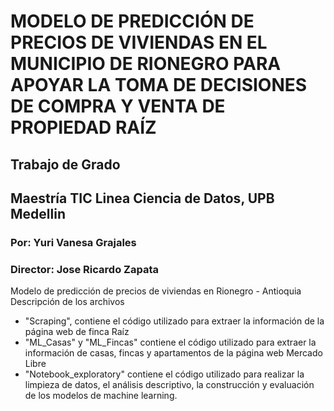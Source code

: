# MODELO DE PREDICCIÓN DE PRECIOS DE VIVIENDAS EN EL MUNICIPIO DE RIONEGRO PARA APOYAR LA TOMA DE DECISIONES DE COMPRA Y VENTA DE PROPIEDAD RAÍZ 
## Trabajo de Grado
## Maestría TIC Linea Ciencia de Datos, UPB Medellin
### Por: Yuri Vanesa Grajales
### Director: Jose Ricardo Zapata

Modelo de predicción de precios de viviendas en Rionegro - Antioquia
Descripción de los archivos
- "Scraping", contiene el código utilizado para extraer la información de la página web de finca Raíz
- "ML_Casas" y "ML_Fincas" contiene el código utilizado para extraer la información de casas, fincas y apartamentos de la página web Mercado Libre
- "Notebook_exploratory" contiene el código utilizado para realizar la limpieza de datos, el análisis descriptivo, la construcción y evaluación de los modelos de machine learning.

